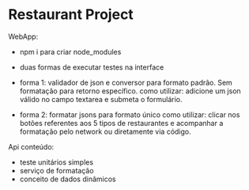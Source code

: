 # Restaurant Project

WebApp: 
- npm i para criar node_modules
- duas formas de executar testes na interface

- forma 1: validador de json e conversor para formato padrão. Sem formatação para retorno específico.
    como utilizar: adicione um json válido no campo textarea e submeta o formulário.

- forma 2: formatar jsons para formato único
    como utilizar: clicar nos botões referentes aos 5 tipos de restaurantes e acompanhar a formatação pelo network ou diretamente via código.

Api conteúdo:
- teste unitários simples
- serviço de formatação
- conceito de dados dinâmicos
